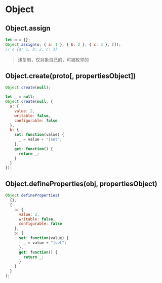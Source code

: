 # Object

## Object.assign

```js
let o = {};
Object.assign(o, { a: 1 }, { b: 2 }, { c: 3 }, []);
// o {a: 1, b: 2, c: 3}
```

> 浅复制，仅对象自己的，可被枚举的

## Object.create(proto[, propertiesObject])

```js
Object.create(null);

let _ = null;
Object.create(null, {
  a: {
    value: 2,
    writable: false,
    configurable: false
  },
  b: {
    set: function(value) {
      _ = value + "|set";
    },
    get: function() {
      return _;
    }
  }
});
```

## Object.defineProperties(obj, propertiesObject)

```js
Object.defineProperties(
  {},
  {
    a: {
      value: 2,
      writable: false,
      configurable: false
    },
    b: {
      set: function(value) {
        _ = value + "|set";
      },
      get: function() {
        return _;
      }
    }
  }
);
```

